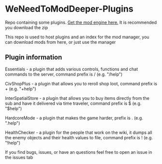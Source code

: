 # WeNeedToModDeeper-Plugins
Repo containing some plugins. [Get the mod engine here.](https://github.com/NateKomodo/WeNeedToModDeeper-installer/releases/latest) It is recommended you download the zip

This repo is used to host plugins and an index for the mod manager, you can download mods from here, or just use the manager

## Plugin information

Essentials - a plugin that adds various controls, functions and chat commands to the server, command prefix is / (e.g. "/help")

CivShopPlus - a plugin that allows you to reroll shop loot, command prefix is + (e.g. "+help")

InterSpatialStore - a plugin that allows you to buy items directly from the sub and have it delivered via time traveler, command prefix is $ (e.g. "$help")

HardcoreMode - a plugin that makes the game harder, prefix is . (e.g. ".help")

HealthChecker - a plugin for the people that work on the wiki, it dumps all the enemy objects and their health values to file, command prefix is ! (e.g. "!help")

If you find bugs, issues, or have an questions feel free to open an issue in the issues tab
